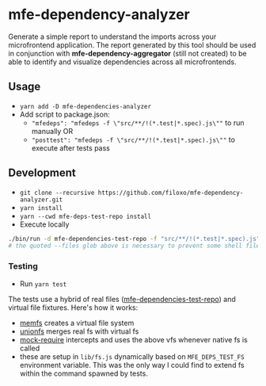 # mfe-dependency-analyzer

Generate a simple report to understand the imports across your microfrontend application. The report generated by this tool should be used in conjunction with **mfe-dependency-aggregator** (still not created) to be able to identify and visualize dependencies across all microfrontends.

## Usage

- `yarn add -D mfe-dependencies-analyzer`
- Add script to package.json:
  - `"mfedeps": "mfedeps -f \"src/**/!(*.test|*.spec).js\""` to run manually OR
  - `"posttest": "mfedeps -f \"src/**/!(*.test|*.spec).js\""` to execute after tests pass

## Development

- `git clone --recursive https://github.com/filoxo/mfe-dependency-analyzer.git`
- `yarn install`
- `yarn --cwd mfe-deps-test-repo install`
- Execute locally

```sh
./bin/run -d mfe-dependencies-test-repo -f "src/**/!(*.test|*.spec).js" -r
# the quoted --files glob above is necessary to prevent some shell file expansion
```

### Testing

- Run `yarn test`

The tests use a hybrid of real files ([mfe-dependencies-test-repo](https://github.com/filoxo/mfe-deps-test-repo)) and virtual file fixtures. Here's how it works:

- [memfs](https://github.com/streamich/memfs) creates a virtual file system
- [unionfs](https://github.com/streamich/unionfs) merges real fs with virtual fs
- [mock-require](https://github.com/boblauer/mock-require) intercepts and uses the above vfs whenever native fs is called
- these are setup in `lib/fs.js` dynamically based on `MFE_DEPS_TEST_FS` environment variable. This was the only way I could find to extend fs within the command spawned by tests.
